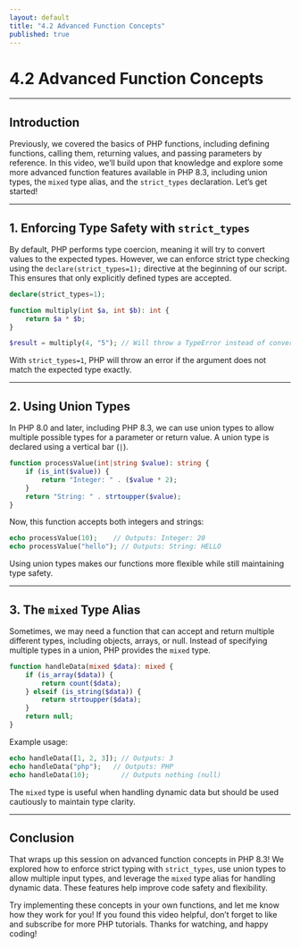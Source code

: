 ```yaml
---
layout: default
title: "4.2 Advanced Function Concepts"
published: true
---
```


# 4.2 Advanced Function Concepts

---

## **Introduction**

Previously, we covered the basics of PHP functions, including defining functions, calling them, returning values, and passing parameters by reference. In this video, we’ll build upon that knowledge and explore some more advanced function features available in PHP 8.3, including union types, the `mixed` type alias, and the `strict_types` declaration. Let’s get started!

---

## **1. Enforcing Type Safety with `strict_types`**

By default, PHP performs type coercion, meaning it will try to convert values to the expected types. However, we can enforce strict type checking using the `declare(strict_types=1);` directive at the beginning of our script. This ensures that only explicitly defined types are accepted.

```php
declare(strict_types=1);

function multiply(int $a, int $b): int {
    return $a * $b;
}

$result = multiply(4, "5"); // Will throw a TypeError instead of converting "5" to an integer
```

With `strict_types=1`, PHP will throw an error if the argument does not match the expected type exactly.

---

## **2. Using Union Types**

In PHP 8.0 and later, including PHP 8.3, we can use union types to allow multiple possible types for a parameter or return value. A union type is declared using a vertical bar (`|`).

```php
function processValue(int|string $value): string {
    if (is_int($value)) {
        return "Integer: " . ($value * 2);
    }
    return "String: " . strtoupper($value);
}
```

Now, this function accepts both integers and strings:

```php
echo processValue(10);    // Outputs: Integer: 20
echo processValue("hello"); // Outputs: String: HELLO
```

Using union types makes our functions more flexible while still maintaining type safety.

---

## **3. The `mixed` Type Alias**

Sometimes, we may need a function that can accept and return multiple different types, including objects, arrays, or null. Instead of specifying multiple types in a union, PHP provides the `mixed` type.

```php
function handleData(mixed $data): mixed {
    if (is_array($data)) {
        return count($data);
    } elseif (is_string($data)) {
        return strtoupper($data);
    }
    return null;
}
```

Example usage:

```php
echo handleData([1, 2, 3]); // Outputs: 3
echo handleData("php");   // Outputs: PHP
echo handleData(10);        // Outputs nothing (null)
```

The `mixed` type is useful when handling dynamic data but should be used cautiously to maintain type clarity.

---

## **Conclusion**

That wraps up this session on advanced function concepts in PHP 8.3! We explored how to enforce strict typing with `strict_types`, use union types to allow multiple input types, and leverage the `mixed` type alias for handling dynamic data. These features help improve code safety and flexibility.

Try implementing these concepts in your own functions, and let me know how they work for you! If you found this video helpful, don’t forget to like and subscribe for more PHP tutorials. Thanks for watching, and happy coding!
